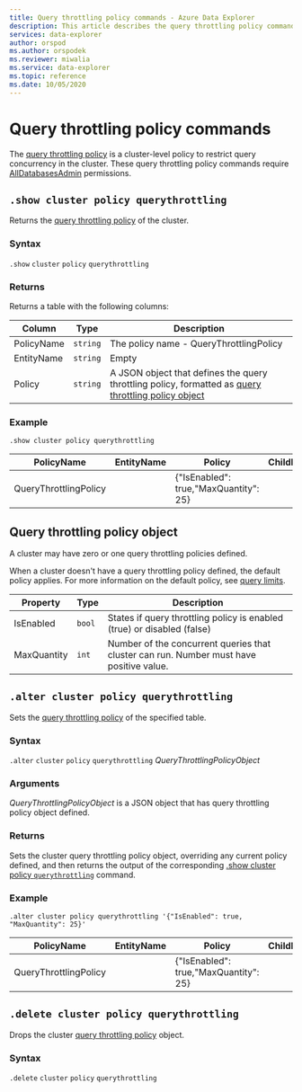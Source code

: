 ```yaml
---
title: Query throttling policy commands - Azure Data Explorer
description: This article describes the query throttling policy commands in Azure Data Explorer
services: data-explorer
author: orspod
ms.author: orspodek
ms.reviewer: miwalia
ms.service: data-explorer
ms.topic: reference
ms.date: 10/05/2020
---
```

# Query throttling policy commands

The [query throttling policy](query-throttling-policy.md) is a cluster-level policy to restrict query concurrency in the cluster. These query throttling policy commands require [AllDatabasesAdmin](../management/access-control/role-based-authorization.md) permissions.

## `.show cluster policy querythrottling`

Returns the [query throttling policy](query-throttling-policy.md) of the cluster.

### Syntax

`.show` `cluster` `policy` `querythrottling`

### Returns

Returns a table with the following columns:

|Column    |Type    |Description
|---|---|---
|PolicyName|`string`|The policy name - QueryThrottlingPolicy
|EntityName|`string`|Empty
|Policy    |`string`|A JSON object that defines the query throttling policy, formatted as [query throttling policy object](#query-throttling-policy-object)

### Example

<!-- csl -->
```
.show cluster policy querythrottling 
```

|PolicyName|EntityName|Policy|ChildEntities|EntityType|
|---|---|---|---|---|
|QueryThrottlingPolicy||{"IsEnabled": true,"MaxQuantity": 25}

## Query throttling policy object

A cluster may have zero or one query throttling policies defined.

When a cluster doesn't have a query throttling policy defined, the default policy applies. For more information on the default policy, see [query limits](../concepts/querylimits.md).

|Property  |Type    |Description                                                       |
|----------|--------|------------------------------------------------------------------|
|IsEnabled |`bool`  |States if query throttling policy is enabled (true) or disabled (false)     |
|MaxQuantity|`int`|Number of the concurrent queries that cluster can run. Number must have positive value. |

## `.alter cluster policy querythrottling`

Sets the [query throttling policy](query-throttling-policy.md) of the specified table. 

### Syntax

`.alter` `cluster` `policy` `querythrottling` *QueryThrottlingPolicyObject*

### Arguments

*QueryThrottlingPolicyObject* is a JSON object that has query throttling policy object defined.

### Returns

Sets the cluster query throttling policy object, overriding any current policy defined, and then returns the output of the corresponding [.show cluster policy `querythrottling`](#show-cluster-policy-querythrottling) command.

### Example

<!-- csl -->
```
.alter cluster policy querythrottling '{"IsEnabled": true, "MaxQuantity": 25}'
```

|PolicyName|EntityName|Policy|ChildEntities|EntityType|
|---|---|---|---|---|
|QueryThrottlingPolicy||{"IsEnabled": true,"MaxQuantity": 25}

## `.delete cluster policy querythrottling`

Drops the cluster [query throttling policy](query-throttling-policy.md) object.

### Syntax

`.delete` `cluster` `policy` `querythrottling`
